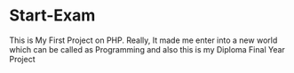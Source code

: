 # Start-Exam
This is My First Project on PHP. Really, It made me enter into a new world which can be called as Programming and also this is my Diploma Final Year Project
